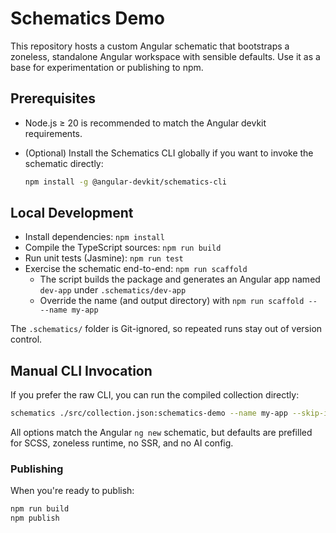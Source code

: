 # Schematics Demo

This repository hosts a custom Angular schematic that bootstraps a zoneless, standalone Angular workspace with sensible defaults. Use it as a base for experimentation or publishing to npm.

## Prerequisites

- Node.js ≥ 20 is recommended to match the Angular devkit requirements.
- (Optional) Install the Schematics CLI globally if you want to invoke the schematic directly:

  ```bash
  npm install -g @angular-devkit/schematics-cli
  ```

## Local Development

- Install dependencies: `npm install`
- Compile the TypeScript sources: `npm run build`
- Run unit tests (Jasmine): `npm run test`
- Exercise the schematic end-to-end: `npm run scaffold`
  - The script builds the package and generates an Angular app named `dev-app` under `.schematics/dev-app`
  - Override the name (and output directory) with `npm run scaffold -- --name my-app`

The `.schematics/` folder is Git-ignored, so repeated runs stay out of version control.

## Manual CLI Invocation

If you prefer the raw CLI, you can run the compiled collection directly:

```bash
schematics ./src/collection.json:schematics-demo --name my-app --skip-install --debug=false
```

All options match the Angular `ng new` schematic, but defaults are prefilled for SCSS, zoneless runtime, no SSR, and no AI config.

### Publishing

When you're ready to publish:

```bash
npm run build
npm publish
```

